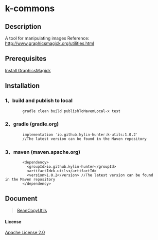 # k-commons

## Description

A tool  for manipulating images
Reference:
http://www.graphicsmagick.org/utilities.html

## Prerequisites
[Install GraphicsMagick](http://www.graphicsmagick.org/download.html)




## Installation

### 1、build and publish to local

```
        gradle clean build publishToMavenLocal-x test
```

### 2、gradle (gradle.org)

```
        implementation 'io.github.kylin-hunter:k-utils:1.0.2' 
        //The latest version can be found in the Maven repository 

```

### 3、maven (maven.apache.org)

```
        <dependency>
          <groupId>io.github.kylin-hunter</groupId>
          <artifactId>k-utils</artifactId>
          <version>1.0.2</version> //The latest version can be found in the Maven repository
        </dependency>

```

## Document

> [BeanCopyUtils](doc/bean/BeanCopyUtils-en.md)

#### License

[Apache License 2.0](https://www.apache.org/licenses/LICENSE-2.0)
